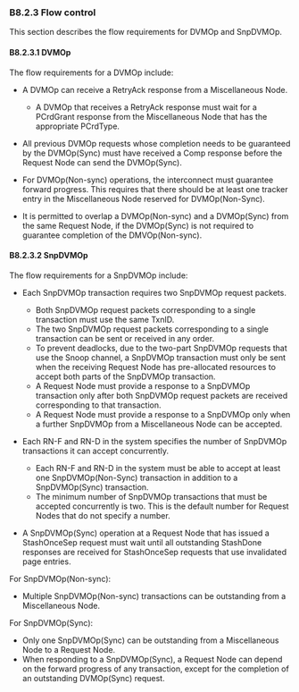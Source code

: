 ### B8.2.3 Flow control

This section describes the flow requirements for DVMOp and SnpDVMOp.

#### B8.2.3.1 DVMOp

The flow requirements for a DVMOp include:

- A DVMOp can receive a RetryAck response from a Miscellaneous Node.

    - A DVMOp that receives a RetryAck response must wait for a PCrdGrant response from the Miscellaneous Node that has the appropriate PCrdType.

- All previous DVMOp requests whose completion needs to be guaranteed by the DVMOp(Sync) must have received a Comp response before the Request Node can send the DVMOp(Sync).
- For DVMOp(Non-sync) operations, the interconnect must guarantee forward progress. This requires that there should be at least one tracker entry in the Miscellaneous Node reserved for DVMOp(Non-Sync).
- It is permitted to overlap a DVMOp(Non-sync) and a DVMOp(Sync) from the same Request Node, if the DVMOp(Sync) is not required to guarantee completion of the DMVOp(Non-sync).

#### B8.2.3.2 SnpDVMOp

The flow requirements for a SnpDVMOp include:

- Each SnpDVMOp transaction requires two SnpDVMOp request packets.

    - Both SnpDVMOp request packets corresponding to a single transaction must use the same TxnID.
    - The two SnpDVMOp request packets corresponding to a single transaction can be sent or received in any order.
    - To prevent deadlocks, due to the two-part SnpDVMOp requests that use the Snoop channel, a SnpDVMOp transaction must only be sent when the receiving Request Node has pre-allocated resources to accept both parts of the SnpDVMOp transaction.
    - A Request Node must provide a response to a SnpDVMOp transaction only after both SnpDVMOp request packets are received corresponding to that transaction.
    - A Request Node must provide a response to a SnpDVMOp only when a further SnpDVMOp from a Miscellaneous Node can be accepted.

- Each RN-F and RN-D in the system specifies the number of SnpDVMOp transactions it can accept concurrently.

    - Each RN-F and RN-D in the system must be able to accept at least one SnpDVMOp(Non-Sync) transaction in addition to a SnpDVMOp(Sync) transaction.
    - The minimum number of SnpDVMOp transactions that must be accepted concurrently is two. This is the default number for Request Nodes that do not specify a number.

- A SnpDVMOp(Sync) operation at a Request Node that has issued a StashOnceSep request must wait until all outstanding StashDone responses are received for StashOnceSep requests that use invalidated page entries.

For SnpDVMOp(Non-sync):

- Multiple SnpDVMOp(Non-sync) transactions can be outstanding from a Miscellaneous Node.

For SnpDVMOp(Sync):

- Only one SnpDVMOp(Sync) can be outstanding from a Miscellaneous Node to a Request Node.
- When responding to a SnpDVMOp(Sync), a Request Node can depend on the forward progress of any transaction, except for the completion of an outstanding DVMOp(Sync) request.